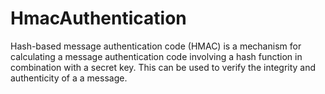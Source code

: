 # HmacAuthentication
Hash-based message authentication code (HMAC) is a mechanism for calculating a message authentication code involving a hash function in combination with a secret key. This can be used to verify the integrity and authenticity of a a message.

